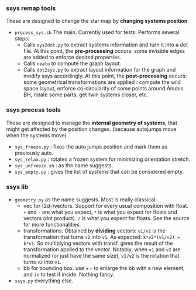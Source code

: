 
### ssys remap tools
These are designed to change the star map by **changing systems position**.

 - `process_sys.sh` The main. Currently used for tests. Performs several steps:
    - Calls `sys2dot.py` to extract systems information and turn it into a dot file. At this point, the **pre-processing** occurs: some invisible edges are added to enforce desired properties.
    - Calls `neato` to compute the graph layout.
    - Calls `dot2sys.py` to extract layout information for the graph and modify ssys accordingly. At this point, the **post-processing** occurs: some geometrical transformations are applied : compute the wild space layout, enforce co-circularity of some points around Anubis BH, rotate some parts, get twin systems closer, etc.

### ssys process tools
These are designed to manage the **internal geometry of systems**, that might get affected by the position changes. (because autojumps move when the systems move)

 - `sys_freeze.py` : fixes the auto jumps position and mark them as previously auto.
 - `sys_relax.py` : rotates a frozen system for minimizing orientation stretch.
 - `sys_unfreeze.sh` : as the name suggests.
 - `sys_empty.py` : gives the list of systems that can be considered empty.

### ssys lib
 - `geometry.py` as the name suggests. Most is really classical:
    - vec for (2d-)vectors. Support for every usual composition with float. `+` and `-` are what you expect, `*` is what you expect for floats and vectors (dot product). `/` is what you expect for floats. See the source for more functionalities.
    - transformations. Obtained by **dividing** vectors: `v1/v2` is the transformation that turns `v2` into `v1`. As expected: `k*v2*(v1/v2) = k*v1`. So multiplying vectors with transf. gives the result of the transformation applied to the vector. Notably, when `v1` and `v2` are normalized (or just have the same size), `v1/v2` is the rotation that turns `v2` into `v1`.
    - bb for bounding box. use += to enlarge the bb with a new element, and `in` to test if inside. Nothing fancy.
 - `ssys.py` everything else.
